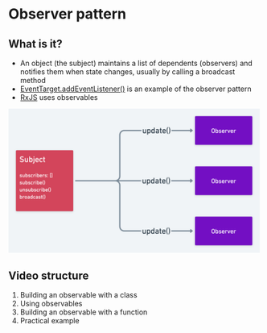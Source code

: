 # Observer pattern

## What is it?
* An object (the subject) maintains a list of dependents (observers) and notifies them when state changes, usually by calling a broadcast method
* [EventTarget.addEventListener()](https://developer.mozilla.org/en-US/docs/Web/API/EventTarget/addEventListener) is an example of the observer pattern
* [RxJS](https://rxjs.dev/guide/observable) uses observables 


<img src="./diagram.png" width="500px" />

## Video structure
1. Building an observable with a class
2. Using observables
3. Building an observable with a function
4. Practical example